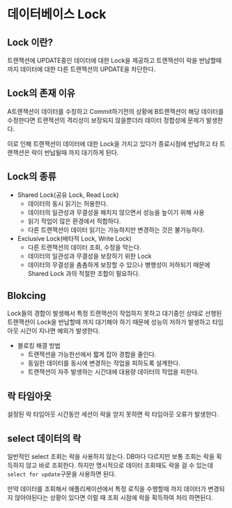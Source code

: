 # 데이터베이스 Lock 

## Lock 이란? 
트랜잭션에 UPDATE중인 데이터에 대한 Lock을 제공하고 트랜잭션이 락을 반납할때 까지 데이터에 대한 다른 트랜잭션의 UPDATE을 차단한다. 

## Lock의 존재 이유
A트랜잭션이 데이터를 수정하고 Commit하기전의 상황에 B트랜잭션이 해당 데이터를 수정한다면 트랜잭션의 격리성이 보장되지 않을뿐더러 데이터 정합성에 문제가 발생한다. 

이로 인해 트랜잭션이 데이터에 대한 Lock을 가지고 있다가 종료시점에 반납하고 타 트랜잭션은 락이 반납될때 까지 대기하게 된다.

## Lock의 종류
* Shared Lock(공유 Lock, Read Lock)
    * 데이터의 동시 읽기는 허용한다. 
    * 데이터의 일관성과 무결성을 해치지 않으면서 성능을 높이기 위해 사용 
    * 읽기 작업이 많은 환경에서 적합하다.
    * 다른 트랜잭션이 데이터 읽기는 가능하지만 변경하는 것은 불가능하다. 
* Exclusive Lock(배타적 Lock, Write Lock)
    * 다른 트랜잭션의 데이터 조회, 수정을 막는다. 
    * 데이터의 일관성과 무결성을 보장하기 위한 Lock
    * 데이터의 무결성을 촘촘하게 보장할 수 있으나 병행성이 저하되기 때문에 Shared Lock 과의 적절한 조합이 필요하다. 

## Blokcing 
Lock들의 경합이 발생해서 특정 트랜잭션이 작업하지 못하고 대기중인 상태로 선행된 트랜잭션이 Lock을 반납할때 까지 대기해야 하기 때문에 성능의 저하가 발생하고 타임아웃 시간이 지나면 예외가 발생한다. 

* 블로킹 해결 방법
    * 트랜잭션을 가능한선에서 짧게 잡아 경합을 줄인다. 
    * 동일한 데이터를 동시에 변경하는 작업을 피하도록 설계한다.
    * 트랜잭션이 자주 발생하는 시간대에 대용량 데이터의 작업을 피한다. 

## 락 타임아웃
설정된 락 타임아웃 시간동안 세션이 락을 얻지 못하면 락 타임아웃 오류가 발생한다. 

## select 데이터의 락 
일반적인 select 조회는 락을 사용하지 않는다. 
DB마다 다르지만 보통 조회는 락을 획득하지 않고 바로 조회한다. 하지만 명시적으로 데이터 조회때도 락을 걸 수 있는데 `select for update`구문을 사용하면 된다. 

만약 데이터를 조회해서 애플리케이션에서 특정 로직을 수행할때 까지 데이터가 변경되지 않아야된다는 상황이 있다면 이럴 때 조회 시점에 락을 획득하여 처리 하면된다. 